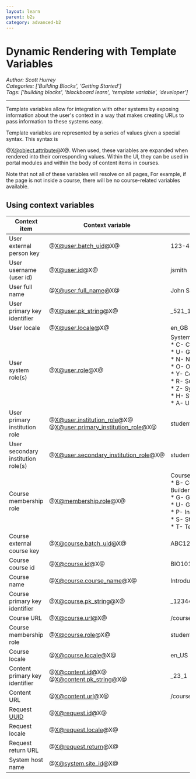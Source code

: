 ```yaml
---
layout: learn
parent: b2s
category: advanced-b2
---
```

# Dynamic Rendering with Template Variables
*Author: Scott Hurrey*  
*Categories: ['Building Blocks', 'Getting Started']*  
*Tags: ['building blocks', 'blackboard learn', 'template variable', 'developer']*  
<hr />
Template variables allow for integration with other systems by exposing
information about the user's context in a way that makes creating URLs to pass
information to these systems easy.

Template variables are represented by a series of values given a special
syntax. This syntax is

@X@object.attribute@X@. When used, these variables are expanded when rendered
into their corresponding values. Within the UI, they can be used in portal
modules and within the body of content items in courses.

Note that not all of these variables will resolve on all pages, For example,
if the page is not inside a course, there will be no course-related variables
available.

## Using context variables

Context item | Context variable | Example output
---|---|---
User external person key | @X@user.batch_uid@X@ | 123-45-6789
User username (user id) | @X@user.id@X@ | jsmith
User full name | @X@user.full_name@X@ | John Smith
User primary key identifier | @X@user.pk_string@X@ | _521_1
User locale | @X@user.locale@X@ | en_GB
User system role(s) | @X@user.role@X@ | System Roles:<br />* C- Course Administrator<br />* U- Guest<br />* N- None<br />* O- Observer<br />* Y- Community Administrator<br />* R- Support<br />* Z- System Admin<br />* H- System Support<br />* A- User Administrator
User primary institution role | @X@user.institution_role@X@<br />@X@user.primary_institution_role@X@ | student
User secondary institution role(s) | @X@user.secondary_institution_role@X@ | student,faculty
Course membership role | @X@membership.role@X@ | Course/Organization Roles:<br />* B- Course Builder/Organization Builder<br />* G- Grader/Grader<br />* U- Guest/Guest<br />* P- Instructor/Leader<br />* S- Student/Participant<br />* T- Teacher's Assistant/Assistant
Course external course key | @X@course.batch_uid@X@ | ABC123ABC
Course course id | @X@course.id@X@ | BIO101
Course name | @X@course.course_name@X@ | Introduction to Concepts in Biology
Course primary key identifier | @X@course.pk_string@X@ | _12344_1
Course URL | @X@course.url@X@ | /courses/1/BIO101/
Course membership role | @X@course.role@X@ | student
Course locale | @X@course.locale@X@ | en_US
Content primary key identifier | @X@content.id@X@<br />@X@content.pk_string@X@ | _23_1
Content URL | @X@content.url@X@ | /courses/1/BOB101/content/_221_1
Request [UUID](https://www.opengroup.org/onlinepubs/009629399/apdxa.htm) | @X@request.id@X@ | 
Request locale | @X@request.locale@X@ | 
Request return URL | @X@request.return@X@ | 
System host name | @X@system.site_id@X@ | 

